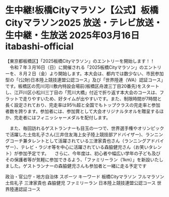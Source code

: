 # 生中継!板橋Cityマラソン【公式】板橋Cityマラソン2025 放送・テレビ放送・生中継・生放送 2025年03月16日itabashi-official

【東京都板橋区】「2025板橋Cityマラソン」のエントリーを開始します！！
　令和７年３月16日（日）に開催される「2025板橋Cityマラソン」のエントリーを、８月２日（金）より開始します。本大会は、都内では数少ない、市民参加型の「(公財)日本陸上競技連盟公認コース」及び「世界陸連（WA）認証コース」です。板橋区の荒川河川敷内特設会場前(板橋区舟渡三丁目20番先)をスタートし、江戸川区小松川三丁目の「荒川大橋」付近で折り返す本大会のコースは、フラットで走りやすいため、好タイムが出やすいです。また、制限時間が7時間と長く設定されており、完走率は95％超と全国でもトップクラスの完走率と参加者数を誇ります。参加者には、参加賞として大会オリジナルタオルを贈呈するほか、完走者にはフィニッシャーメダルを配付します。

　また、毎回訪れるゲストランナーも目玉の一つで、世界選手権やオリンピックで活躍した土佐礼子さん(三井住友海上女子陸上競技部アドバイザー)、ランニングコーチ兼タレントとして活躍されている三津家貴也さん（ランニングアドバイザー）、テレビ・ラジオ等を中心に活躍されている森脇健児さん（お笑いタレント）が参加予定です。
　さらに、今年度は、初心者や幅広い学年の子ども及びその保護者等が気軽に参加できるよう、「ファミリーラン（1km）」を新設いたしました。ゲストランナーの森脇健児さんも参加者と一緒に走る予定です

政治・官公庁・地方自治体
スポーツ
キーワード
板橋Cityマラソン
フルマラソン
土佐礼子
三津家貴也
森脇健児
ファミリーラン
日本陸上競技連盟公認コース
世界陸連認証コース
